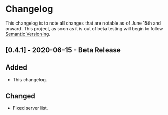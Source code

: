 # Changelog

This changelog is to note all changes that are notable as of June 15th and onward. This project, as soon as it is out of beta testing will begin to follow [Semantic Versioning](https://semver.org/spec/v2.0.0.html). 

## [0.4.1] - 2020-06-15 - Beta Release

## Added
- This changelog.

## Changed
- Fixed server list.